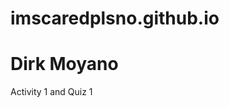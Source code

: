 # imscaredplsno.github.io
<!DOCTYPE html>
<html>
<head>
<title>Portfolio</title>
</head>
<body>

<h1>Dirk Moyano</h1>
<p>Activity 1 and Quiz 1</p>

</body>
</html>
